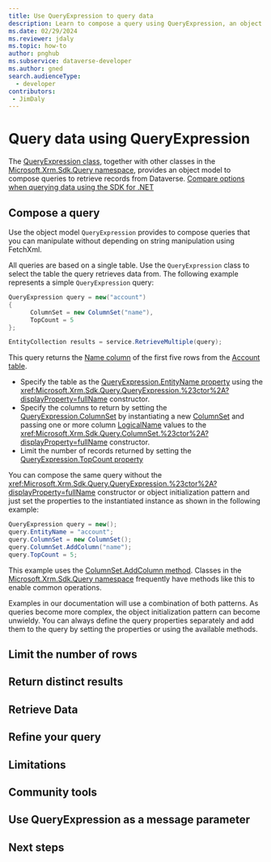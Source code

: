 ```yaml
---
title: Use QueryExpression to query data
description: Learn to compose a query using QueryExpression, an object model that is used in Microsoft Dataverse to compose queries to retrieve data.
ms.date: 02/29/2024
ms.reviewer: jdaly
ms.topic: how-to
author: pnghub
ms.subservice: dataverse-developer
ms.author: gned
search.audienceType: 
  - developer
contributors:
 - JimDaly
---
```

# Query data using QueryExpression
<!-- Does not replace entity-operations-query-data.md -->
<!-- Replaces build-queries-with-queryexpression.md -->

The [QueryExpression class](xref:Microsoft.Xrm.Sdk.Query.QueryExpression), together with other classes in the [Microsoft.Xrm.Sdk.Query namespace](xref:Microsoft.Xrm.Sdk.Query), provides an object model to compose queries to retrieve records from Dataverse. [Compare options when querying data using the SDK for .NET](../entity-operations-query-data.md)


## Compose a query

Use the object model `QueryExpression` provides to compose queries that you can manipulate without depending on string manipulation using FetchXml.

All queries are based on a single table. Use the `QueryExpression` class to select the table the query retrieves data from. The following example represents a simple `QueryExpression` query:

```csharp
QueryExpression query = new("account")
{
      ColumnSet = new ColumnSet("name"),
      TopCount = 5
};

EntityCollection results = service.RetrieveMultiple(query);
```

This query returns the [Name column](../../reference/entities/account.md#BKMK_Name) of the first five rows from the [Account table](../../reference/entities/account.md).

- Specify the table as the [QueryExpression.EntityName property](xref:Microsoft.Xrm.Sdk.Query.QueryExpression.EntityName)  using the <xref:Microsoft.Xrm.Sdk.Query.QueryExpression.%23ctor%2A?displayProperty=fullName> constructor.
- Specify the columns to return by setting the [QueryExpression.ColumnSet](xref:Microsoft.Xrm.Sdk.Query.QueryExpression.ColumnSet) by instantiating a new [ColumnSet](xref:Microsoft.Xrm.Sdk.Query.ColumnSet) and passing one or more column [LogicalName](xref:Microsoft.Xrm.Sdk.Metadata.AttributeMetadata.LogicalName) values to the <xref:Microsoft.Xrm.Sdk.Query.ColumnSet.%23ctor%2A?displayProperty=fullName> constructor.
- Limit the number of records returned by setting the [QueryExpression.TopCount property](xref:Microsoft.Xrm.Sdk.Query.QueryExpression.TopCount)

You can compose the same query without the <xref:Microsoft.Xrm.Sdk.Query.QueryExpression.%23ctor%2A?displayProperty=fullName> constructor or object initialization pattern and just set the properties to the instantiated instance as shown in the following example:

```csharp
QueryExpression query = new();
query.EntityName = "account";
query.ColumnSet = new ColumnSet();
query.ColumnSet.AddColumn("name");
query.TopCount = 5;
```

This example uses the [ColumnSet.AddColumn method](xref:Microsoft.Xrm.Sdk.Query.ColumnSet.AddColumn*). Classes in the [Microsoft.Xrm.Sdk.Query namespace](xref:Microsoft.Xrm.Sdk.Query) frequently have methods like this to enable common operations.

Examples in our documentation will use a combination of both patterns. As queries become more complex, the object initialization pattern can become unwieldy. You can always define the query properties separately and add them to the query by setting the properties or using the available methods.

## Limit the number of rows

## Return distinct results

## Retrieve Data

## Refine your query

## Limitations

<!-- Include the things that Query Expression can't do compared to FetchXml -->

## Community tools

## Use QueryExpression as a message parameter

## Next steps
